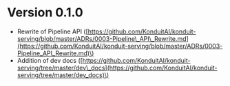 # Version 0.1.0

* Rewrite of Pipeline API \([https://github.com/KonduitAI/konduit-serving/blob/master/ADRs/0003-Pipeline\_API\_Rewrite.md](https://github.com/KonduitAI/konduit-serving/blob/master/ADRs/0003-Pipeline_API_Rewrite.md)\)
* Addition of dev docs \([https://github.com/KonduitAI/konduit-serving/tree/master/dev\_docs](https://github.com/KonduitAI/konduit-serving/tree/master/dev_docs)\)

